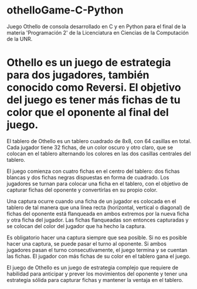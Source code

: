 # othelloGame-C-Python
Juego Othello de consola desarrollado en C y en Python para el final de la materia 'Programación 2' de la Licenciatura en Ciencias de la Computación de la UNR.

# Othello es un juego de estrategia para dos jugadores, también conocido como Reversi. El objetivo del juego es tener más fichas de tu color que el oponente al final del juego.

El tablero de Othello es un tablero cuadrado de 8x8, con 64 casillas en total. Cada jugador tiene 32 fichas, de un color oscuro y otro claro, que se colocan en el tablero alternando los colores en las dos casillas centrales del tablero.

El juego comienza con cuatro fichas en el centro del tablero: dos fichas blancas y dos fichas negras dispuestas en forma de cuadrado. Los jugadores se turnan para colocar una ficha en el tablero, con el objetivo de capturar fichas del oponente y convertirlas en su propio color.

Una captura ocurre cuando una ficha de un jugador es colocada en el tablero de tal manera que una línea recta (horizontal, vertical o diagonal) de fichas del oponente está flanqueada en ambos extremos por la nueva ficha y otra ficha del jugador. Las fichas flanqueadas son entonces capturadas y se colocan del color del jugador que ha hecho la captura.

Es obligatorio hacer una captura siempre que sea posible. Si no es posible hacer una captura, se puede pasar el turno al oponente. Si ambos jugadores pasan el turno consecutivamente, el juego termina y se cuentan las fichas. El jugador con más fichas de su color en el tablero gana el juego.

El juego de Othello es un juego de estrategia complejo que requiere de habilidad para anticipar y prever los movimientos del oponente y tener una estrategia sólida para capturar fichas y mantener la ventaja en el tablero.
